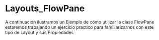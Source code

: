# Layouts_FlowPane
A continuación ilustramos un Ejemplo de cómo utilizar la clase FlowPane estaremos trabajando un ejercicio practico para familiarizarnos con este tipo de Layout y sus Propiedades
